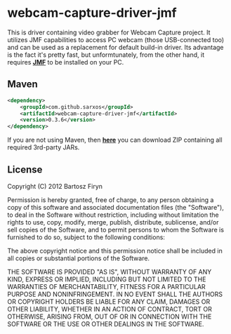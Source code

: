 # webcam-capture-driver-jmf

This is driver containing video grabber for Webcam Capture project. It utilizes JMF 
capabilities to access
PC webcam (those USB-connected too) and can be used as a replacement for default 
build-in driver. Its advantage is the
fact it's pretty fast, but unformtunately, from the other hand, it requires 
**[JMF](http://www.oracle.com/technetwork/java/javase/download-142937.html)** to be 
installed on your PC.

## Maven

```xml
<dependency>
	<groupId>com.github.sarxos</groupId>
	<artifactId>webcam-capture-driver-jmf</artifactId>
	<version>0.3.6</version>
</dependency>
```

If you are not using Maven, then **[here](http://www.sarxos.pl/repo/maven2/com/github/sarxos/webcam-capture-driver-jmf/0.3.6/webcam-capture-driver-jmf-0.3.6-dist.zip)**
you can download ZIP containing all required 3rd-party JARs.

## License

Copyright (C) 2012 Bartosz Firyn

Permission is hereby granted, free of charge, to any person obtaining a copy of this software and associated documentation files (the "Software"), to deal in the Software without restriction, including without limitation the rights to use, copy, modify, merge, publish, distribute, sublicense, and/or sell copies of the Software, and to permit persons to whom the Software is furnished to do so, subject to the following conditions:

The above copyright notice and this permission notice shall be included in all copies or substantial portions of the Software.

THE SOFTWARE IS PROVIDED "AS IS", WITHOUT WARRANTY OF ANY KIND, EXPRESS OR IMPLIED, INCLUDING BUT NOT LIMITED TO THE WARRANTIES OF MERCHANTABILITY, FITNESS FOR A PARTICULAR PURPOSE AND NONINFRINGEMENT. IN NO EVENT SHALL THE AUTHORS OR COPYRIGHT HOLDERS BE LIABLE FOR ANY CLAIM, DAMAGES OR OTHER LIABILITY, WHETHER IN AN ACTION OF CONTRACT, TORT OR OTHERWISE, ARISING FROM, OUT OF OR IN CONNECTION WITH THE SOFTWARE OR THE USE OR OTHER DEALINGS IN THE SOFTWARE.

